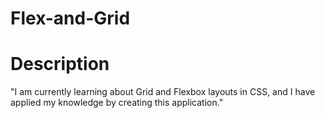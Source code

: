 # Flex-and-Grid

# Description

"I am currently learning about Grid and Flexbox layouts in CSS, and I have applied my knowledge by creating this application."
